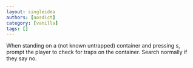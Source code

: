 ```yaml
---
layout: singleidea
authors: [aosdict]
category: [vanilla]
tags: []
---
```

When standing on a (not known untrapped) container and pressing s, prompt the player to check for traps on the container. Search normally if they say no.
